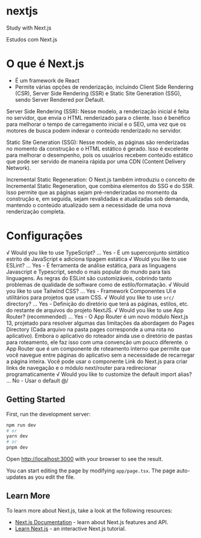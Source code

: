 # nextjs

Study with Next.js

Estudos com Next.js

# O que é Next.js
- É um framework de React
- Permite várias opções de renderização, incluindo Client Side Rendering (CSR), Server Side Rendering (SSR) e Static Site Generation (SSG), sendo Server Rendered por Default.

Server Side Rendering (SSR): Nesse modelo, a renderização inicial é feita no servidor, que envia o HTML renderizado para o cliente. Isso é benéfico para melhorar o tempo de carregamento inicial e o SEO, uma vez que os motores de busca podem indexar o conteúdo renderizado no servidor.

Static Site Generation (SSG): Nesse modelo, as páginas são renderizadas no momento da construção e o HTML estático é gerado. Isso é excelente para melhorar o desempenho, pois os usuários recebem conteúdo estático que pode ser servido de maneira rápida por uma CDN (Content Delivery Network).

Incremental Static Regeneration: O Next.js também introduziu o conceito de Incremental Static Regeneration, que combina elementos do SSG e do SSR. Isso permite que as páginas sejam pré-renderizadas no momento da construção e, em seguida, sejam revalidadas e atualizadas sob demanda, mantendo o conteúdo atualizado sem a necessidade de uma nova renderização completa.

# Configurações
√ Would you like to use TypeScript? ... Yes - É um superconjunto sintático estrito de JavaScript e adiciona tipagem estática 
√ Would you like to use ESLint? ... Yes - É ferramenta de análise estática, para as linguagens Javascript e Typescript, sendo o mais popular do mundo para tais linguagens. As regras do ESLint são customizáveis, cobrindo tanto problemas de qualidade de software como de estilo/formatação. 
√ Would you like to use Tailwind CSS? ... Yes - Framework Componentes UI e utilitários para projetos que usam CSS.
√ Would you like to use `src/` directory? ... Yes - Definição do diretório que terá as páginas, estilos, etc. do restante de arquivos do projeto NextJS.
√ Would you like to use App Router? (recommended) ... Yes - O App Router é um novo módulo Next.js 13, projetado para resolver algumas das limitações da abordagem do Pages Directory (Cada arquivo na pasta pages corresponde a uma rota no aplicativo). Embora o aplicativo do roteador ainda use o diretório de pastas para roteamento, ele faz isso com uma convenção um pouco diferente. o App Router que é um componente de roteamento interno que permite que você navegue entre páginas do aplicativo sem a necessidade de recarregar a página inteira. Você pode usar o componente Link do Next.js para criar links de navegação e o módulo next/router para redirecionar programaticamente
√ Would you like to customize the default import alias? ... No - Usar o default  @/


## Getting Started

First, run the development server:

```bash
npm run dev
# or
yarn dev
# or
pnpm dev
```
Open [http://localhost:3000](http://localhost:3000) with your browser to see the result.

You can start editing the page by modifying `app/page.tsx`. The page auto-updates as you edit the file.

## Learn More

To learn more about Next.js, take a look at the following resources:

- [Next.js Documentation](https://nextjs.org/docs) - learn about Next.js features and API.
- [Learn Next.js](https://nextjs.org/learn) - an interactive Next.js tutorial.